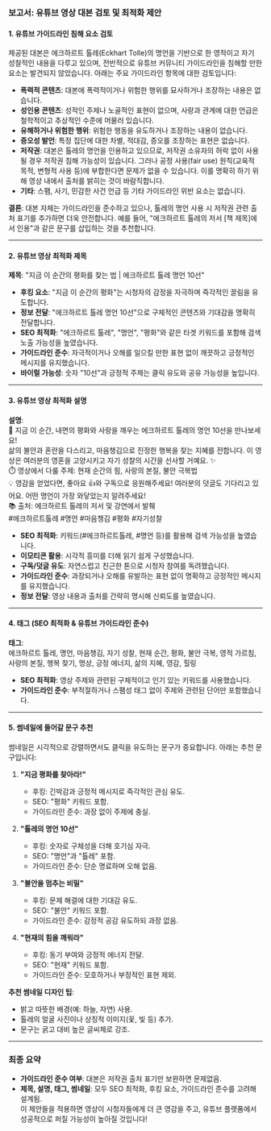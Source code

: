 ### 보고서: 유튜브 영상 대본 검토 및 최적화 제안

#### 1. 유튜브 가이드라인 침해 요소 검토
제공된 대본은 에크하르트 톨레(Eckhart Tolle)의 명언을 기반으로 한 영적이고 자기 성찰적인 내용을 다루고 있으며, 전반적으로 유튜브 커뮤니티 가이드라인을 침해할 만한 요소는 발견되지 않았습니다. 아래는 주요 가이드라인 항목에 대한 검토입니다:

- **폭력적 콘텐츠**: 대본에 폭력적이거나 위험한 행위를 묘사하거나 조장하는 내용은 없습니다.
- **성인용 콘텐츠**: 성적인 주제나 노골적인 표현이 없으며, 사랑과 관계에 대한 언급은 철학적이고 추상적인 수준에 머물러 있습니다.
- **유해하거나 위험한 행위**: 위험한 행동을 유도하거나 조장하는 내용이 없습니다.
- **증오성 발언**: 특정 집단에 대한 차별, 적대감, 증오를 조장하는 표현은 없습니다.
- **저작권**: 대본은 톨레의 명언을 인용하고 있으므로, 저작권 소유자의 허락 없이 사용될 경우 저작권 침해 가능성이 있습니다. 그러나 공정 사용(fair use) 원칙(교육적 목적, 변형적 사용 등)에 부합한다면 문제가 없을 수 있습니다. 이를 명확히 하기 위해 영상 내에서 출처를 밝히는 것이 바람직합니다.
- **기타**: 스팸, 사기, 민감한 사건 언급 등 기타 가이드라인 위반 요소는 없습니다.

**결론**: 대본 자체는 가이드라인을 준수하고 있으나, 톨레의 명언 사용 시 저작권 관련 출처 표기를 추가하면 더욱 안전합니다. 예를 들어, "에크하르트 톨레의 저서 [책 제목]에서 인용"과 같은 문구를 삽입하는 것을 추천합니다.

---

#### 2. 유튜브 영상 최적화 제목
**제목**: "지금 이 순간의 평화를 찾는 법 | 에크하르트 톨레 명언 10선"  
- **후킹 요소**: "지금 이 순간의 평화"는 시청자의 감정을 자극하며 즉각적인 끌림을 유도합니다.
- **정보 전달**: "에크하르트 톨레 명언 10선"으로 구체적인 콘텐츠와 기대감을 명확히 전달합니다.
- **SEO 최적화**: "에크하르트 톨레", "명언", "평화"와 같은 타겟 키워드를 포함해 검색 노출 가능성을 높였습니다.
- **가이드라인 준수**: 자극적이거나 오해를 일으킬 만한 표현 없이 깨끗하고 긍정적인 메시지를 유지했습니다.
- **바이럴 가능성**: 숫자 "10선"과 긍정적 주제는 클릭 유도와 공유 가능성을 높입니다.

---

#### 3. 유튜브 영상 최적화 설명
**설명**:  
🌟 지금 이 순간, 내면의 평화와 사랑을 깨우는 에크하르트 톨레의 명언 10선을 만나보세요!  
삶의 불안과 혼란을 다스리고, 마음챙김으로 진정한 행복을 찾는 지혜를 전합니다. 이 영상은 여러분의 영혼을 고양시키고 자기 성찰의 시간을 선사할 거예요. ✨  
⏱️ 영상에서 다룰 주제: 현재 순간의 힘, 사랑의 본질, 불안 극복법  
💡 영감을 얻었다면, 좋아요 👍와 구독으로 응원해주세요! 여러분의 덧글도 기다리고 있어요. 어떤 명언이 가장 와닿았는지 알려주세요!  
📚 출처: 에크하르트 톨레의 저서 및 강연에서 발췌  
#에크하르트톨레 #명언 #마음챙김 #평화 #자기성찰  

- **SEO 최적화**: 키워드(#에크하르트톨레, #명언 등)를 활용해 검색 가능성을 높였습니다.
- **이모티콘 활용**: 시각적 흥미를 더해 읽기 쉽게 구성했습니다.
- **구독/덧글 유도**: 자연스럽고 친근한 톤으로 시청자 참여를 독려했습니다.
- **가이드라인 준수**: 과장되거나 오해를 유발하는 표현 없이 명확하고 긍정적인 메시지를 유지했습니다.
- **정보 전달**: 영상 내용과 출처를 간략히 명시해 신뢰도를 높였습니다.

---

#### 4. 태그 (SEO 최적화 & 유튜브 가이드라인 준수)
**태그**:  
에크하르트 톨레, 명언, 마음챙김, 자기 성찰, 현재 순간, 평화, 불안 극복, 영적 가르침, 사랑의 본질, 행복 찾기, 명상, 긍정 에너지, 삶의 지혜, 영감, 힐링  

- **SEO 최적화**: 영상 주제와 관련된 구체적이고 인기 있는 키워드를 사용했습니다.
- **가이드라인 준수**: 부적절하거나 스팸성 태그 없이 주제와 관련된 단어만 포함했습니다.

---

#### 5. 썸네일에 들어갈 문구 추천
썸네일은 시각적으로 강렬하면서도 클릭을 유도하는 문구가 중요합니다. 아래는 추천 문구입니다:

1. **"지금 평화를 찾아라!"**  
   - 후킹: 긴박감과 긍정적 메시지로 즉각적인 관심 유도.  
   - SEO: "평화" 키워드 포함.  
   - 가이드라인 준수: 과장 없이 주제에 충실.

2. **"톨레의 명언 10선"**  
   - 후킹: 숫자로 구체성을 더해 호기심 자극.  
   - SEO: "명언"과 "톨레" 포함.  
   - 가이드라인 준수: 단순 명료하며 오해 없음.

3. **"불안을 멈추는 비밀"**  
   - 후킹: 문제 해결에 대한 기대감 유도.  
   - SEO: "불안" 키워드 포함.  
   - 가이드라인 준수: 감정적 공감 유도하되 과장 없음.

4. **"현재의 힘을 깨워라"**  
   - 후킹: 동기 부여와 긍정적 에너지 전달.  
   - SEO: "현재" 키워드 포함.  
   - 가이드라인 준수: 모호하거나 부정적인 표현 제외.

**추천 썸네일 디자인 팁**:  
- 밝고 따뜻한 배경(예: 하늘, 자연) 사용.  
- 톨레의 얼굴 사진이나 상징적 이미지(꽃, 빛 등) 추가.  
- 문구는 굵고 대비 높은 글씨체로 강조.

---

### 최종 요약
- **가이드라인 준수 여부**: 대본은 저작권 출처 표기만 보완하면 문제없음.  
- **제목, 설명, 태그, 썸네일**: 모두 SEO 최적화, 후킹 요소, 가이드라인 준수를 고려해 설계됨.  
이 제안들을 적용하면 영상이 시청자들에게 더 큰 영감을 주고, 유튜브 플랫폼에서 성공적으로 퍼질 가능성이 높아질 것입니다!